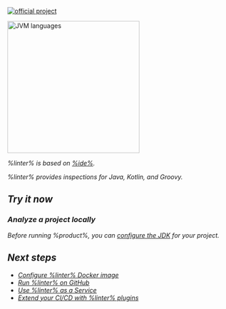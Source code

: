 [//]: # (title: Qodana Community for JVM)

[![official project](https://jb.gg/badges/official-flat-square.svg)](https://confluence.jetbrains.com/display/ALL/JetBrains+on+GitHub)

<img src="jvm.png" dark-src="jvm_dark.png" alt="JVM languages" width="296"/>

<var name="linter" value="Qodana Community for JVM"/>
<var name="ide" value="IntelliJ IDEA Community"/>
<var name="tech" value="jvm"/>
<var name="docker-image" value="jetbrains/qodana-jvm-community:2023.1"/>

%linter% is based on [%ide%](https://www.jetbrains.com/idea/).  <include src="lib_qd.xml" include-id="linter-intro"/>

%linter% provides inspections for Java, Kotlin, and Groovy.

## Try it now

### Analyze a project locally

<note>Before running %product%, you can <a href="configure-jdk.md">configure the JDK</a> for your project.</note>

<p><include src="lib_qd.xml" include-id="qodana-cli-quickstart" use-filter="non-php,jvm-only,jvm-php,non-gs,other,empty"/></p>

## Next steps

- <a href="qodana-jvm-community-docker-readme.xml">Configure %linter% Docker image</a>
- <a href="github.md">Run %linter% on GitHub</a>
- <a href="service.md">Use %linter% as a Service</a>
- <a href="ci.md">Extend your CI/CD with %linter% plugins</a>
